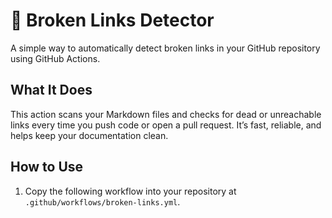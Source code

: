 # 🔗 Broken Links Detector

A simple way to automatically detect broken links in your GitHub repository using GitHub Actions.

## What It Does

This action scans your Markdown files and checks for dead or unreachable links every time you push code or open a pull request. It’s fast, reliable, and helps keep your documentation clean.

## How to Use

1. Copy the following workflow into your repository at `.github/workflows/broken-links.yml`.
